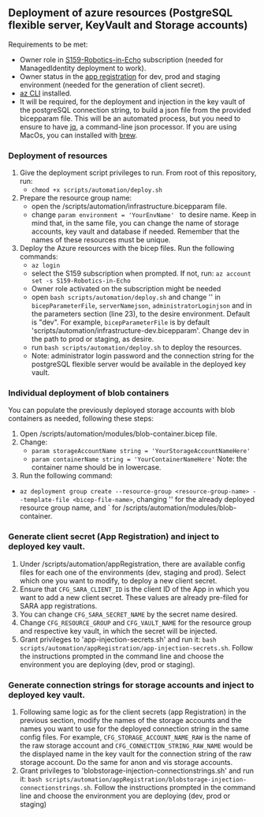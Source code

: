 ## Deployment of azure resources (PostgreSQL flexible server, KeyVault and Storage accounts)

Requirements to be met:

- Owner role in [S159-Robotics-in-Echo](https://portal.azure.com/#@StatoilSRM.onmicrosoft.com/resource/subscriptions/c389567b-2dd0-41fa-a5da-d86b81f80bda/overview) subscription (needed for ManagedIdentity deployment to work).
- Owner status in the [app registration](https://portal.azure.com/?feature.msaljs=true#view/Microsoft_AAD_RegisteredApps/ApplicationMenuBlade/~/Overview/appId/dd7e115a-037e-4846-99c4-07561158a9cd/isMSAApp~/false) for dev, prod and staging environment (needed for the generation of client secret).
- [az CLI](https://learn.microsoft.com/en-us/cli/azure/install-azure-cli) installed.
- It will be required, for the deployment and injection in the key vault of the postgreSQL connection string, to build a json file from the provided bicepparam file. This will be an automated process, but you need to ensure to have [jq](https://github.com/jqlang/jq), a command-line json processor. If you are using MacOs, you can installed with [brew](https://formulae.brew.sh/formula/jq).

### Deployment of resources

1. Give the deployment script privileges to run. From root of this repository, run:
   - `chmod +x scripts/automation/deploy.sh`
2. Prepare the resource group name:
   - open the /scripts/automation/infrastructure.bicepparam file.
   - change `param environment = 'YourEnvName' ` to desire name.
     Keep in mind that, in the same file, you can change the name of storage accounts, key vault and database if needed. Remember that the names of these resources must be unique.
3. Deploy the Azure resources with the bicep files. Run the following commands:
   - `az login`
   - select the S159 subscription when prompted. If not, run: `az account set -s S159-Robotics-in-Echo`
   - Owner role activated on the subscription might be needed
   - open `bash scripts/automation/deploy.sh` and change '<env>' in `bicepParameterFile`, `serverNamejson`, `administratorLoginjson` and in the parameters section (line 23), to the desire environment. Default is "dev". For example, `bicepParameterFile` is by default 'scripts/automation/infrastructure-dev.bicepparam'. Change dev in the path to prod or staging, as desire.
   - run `bash scripts/automation/deploy.sh` to deploy the resources.
   - Note: administrator login password and the connection string for the postgreSQL flexible server would be available in the deployed key vault.

### Individual deployment of blob containers

You can populate the previously deployed storage accounts with blob containers as needed, following these steps:

1. Open /scripts/automation/modules/blob-container.bicep file.
2. Change:
   - `param storageAccountName string = 'YourStorageAccountNameHere'`
   - `param containerName string = 'YourContainerNameHere'`
     Note: the container name should be in lowercase.
3. Run the following command:

- `az deployment group create --resource-group <resource-group-name> --template-file <bicep-file-name>`, changing '<resource-group-name>' for the already deployed resource group name, and <bicep-file-name>` for /scripts/automation/modules/blob-container.

### Generate client secret (App Registration) and inject to deployed key vault.

1. Under /scripts/automation/appRegistration, there are available config files for each one of the environments (dev, staging and prod). Select which one you want to modify, to deploy a new client secret.
2. Ensure that `CFG_SARA_CLIENT_ID` is the client ID of the App in which you want to add a new client secret. These values are already pre-filed for SARA app registrations.
3. You can change `CFG_SARA_SECRET_NAME` by the secret name desired.
4. Change `CFG_RESOURCE_GROUP` and `CFG_VAULT_NAME` for the resource group and respective key vault, in which the secret will be injected.
5. Grant privileges to 'app-injection-secrets.sh' and run it: `bash scripts/automation/appRegistration/app-injection-secrets.sh`. Follow the instructions prompted in the command line and choose the environment you are deploying (dev, prod or staging).

### Generate connection strings for storage accounts and inject to deployed key vault.

1. Following same logic as for the client secrets (app Registration) in the previous section, modify the names of the storage accounts and the names you want to use for the deployed connection string in the same config files. For example, `CFG_STORAGE_ACCOUNT_NAME_RAW` is the name of the raw storage account and `CFG_CONNECTION_STRING_RAW_NAME` would be the displayed name in the key vault for the connection string of the raw storage account. Do the same for anon and vis storage accounts.
2. Grant privileges to 'blobstorage-injection-connectionstrings.sh' and run it: `bash scripts/automation/appRegistration/blobstorage-injection-connectionstrings.sh`. Follow the instructions prompted in the command line and choose the environment you are deploying (dev, prod or staging)
